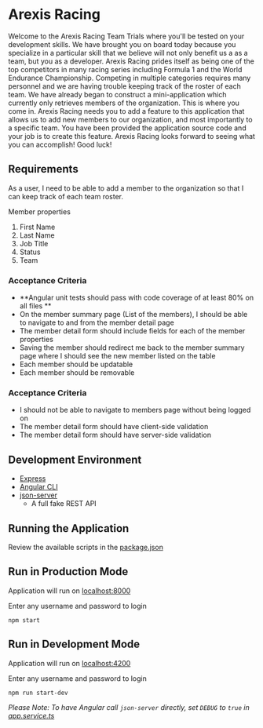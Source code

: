 # Arexis Racing

Welcome to the Arexis Racing Team Trials where you'll be tested on your development skills.  We have brought you on board today because you specialize in a particular skill that we believe will not only benefit us a as a team, but you as a developer.  Arexis Racing prides itself as being one of the top competitors in many racing series including Formula 1 and the World Endurance Championship.  Competing in multiple categories requires many personnel and we are having trouble keeping track of the roster of each team.  We have already began to construct a mini-application which currently only retrieves members of the organization.  This is where you come in.  Arexis Racing needs you to add a feature to this application that allows us to add new members to our organization, and most importantly to a specific team.  You have been provided the application source code and your job is to create this feature.  Arexis Racing looks forward to seeing what you can accomplish!  Good luck!

## Requirements

As a user, I need to be able to add a member to the organization so that I can keep track of each team roster.

Member properties

1. First Name
2. Last Name
3. Job Title
4. Status
5. Team

### Acceptance Criteria
* **Angular unit tests should pass with code coverage of at least 80% on all files **
* On the member summary page (List of the members), I should be able to navigate to and from the member detail page
* The member detail form should include fields for each of the member properties
* Saving the member should redirect me back to the member summary page where I should see the new member listed on the table
* Each member should be updatable
* Each member should be removable


### Acceptance Criteria 
* I should not be able to navigate to members page without being logged on
* The member detail form should have client-side validation
* The member detail form should have server-side validation


## Development Environment 

* [Express](https://expressjs.com/)
* [Angular CLI](https://cli.angular.io/)
* [json-server](https://github.com/typicode/json-server)
  * A full fake REST API

## Running the Application

Review the available scripts in the [package.json](package.json)   

## Run in Production Mode

Application will run on [localhost:8000](http://localhost:8000)

Enter any username and password to login

`npm start`

## Run in Development Mode

Application will run on [localhost:4200](http://localhost:4200)

Enter any username and password to login

`npm run start-dev`

_Please Note:  To have Angular call `json-server` directly, set `DEBUG` to `true` in [app.service.ts](./src/app/app.service.ts)_
